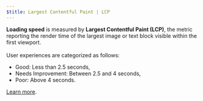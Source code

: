 ```yaml
---
$title: Largest Contentful Paint | LCP
---
```


**Loading speed** is measured by **Largest Contentful Paint (LCP)**, the metric reporting the render time of the largest image or text block visible within the first viewport.
<br><br>
User experiences are categorized as follows:

- Good: Less than 2.5 seconds,
- Needs Improvement: Between 2.5 and 4 seconds,
- Poor: Above 4 seconds.

[Learn more](https://web.dev/lcp/).
